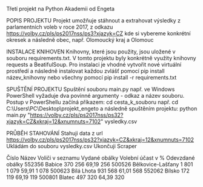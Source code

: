
Třetí projekt na Python Akademii od Engeta

POPIS PROJEKTU
Projekt umožňuje stáhnout a extrahovat výsledky z parlamentních voleb v roce 2017, z odkazu https://volby.cz/pls/ps2017nss/ps3?xjazyk=CZ kde si vybereme konkrétní okresek a následně obec, např. Olomoucký kraj a Olomouc


INSTALACE KNIHOVEN
Knihovny, které jsou použity, jsou uložené v souboru requirements.txt. V tomto projektu byly konkrétně využity knihovny requests a BeatifulSoup. Pro instalaci je vhodné vytvořit nové virtuální prostředí a následně instalovat každou zvlášť pomocí pip install název_knihovny nebo všechny pomocí pip install -r requirements.txt 

SPUŠTĚNÍ PROJEKTU
Spuštění souboru main.py např. ve Windows PowerShell vyžaduje dva povinné argumenty - odkaz a název souboru.
Postup v PowerShellu začíná příkazem: cd cesta_k_souboru např. cd C:\Users\PC\Desktop\projekt_engeto a následně spuštěním projektu: python main.py "https://volby.cz/pls/ps2017nss/ps32?xjazyk=CZ&xkraj=12&xnumnuts=7102" vysledky.csv

PRŮBĚH STAHOVÁNÍ
Stahuji data z url https://volby.cz/pls/ps2017nss/ps32?xjazyk=CZ&xkraj=12&xnumnuts=7102
Ukládám do souboru vysledky.csv
Ukončuji Scraper

Číslo	Název	Voliči v seznamu	Vydané obálky	Volební účast v %	Odevzdané obálky
552356	Babice	    370	            256	                69,19	            256
500526	Bělkovice-Lašťany	1 801	1 079	            59,91	            1 078
500623	Bílá Lhota	931	            568	                61,01	            568
552062	Bílsko	    172	            119	                69,19	            119
500801	Blatec	    497	            320	                64,39	            320

   
